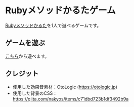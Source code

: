 # Rubyメソッドかるたゲーム

[Rubyメソッドかるた](https://blog.agile.esm.co.jp/entry/ruby-method-karuta)を1人で遊べるゲームです。

## ゲームを遊ぶ

[こちら](https://wai-doi.github.io/ruby-method-karuta/)から遊べます。

## クレジット

- 使用した効果音素材：OtoLogic (https://otologic.jp)
- 使用した背景のCSS：https://qiita.com/nakyos/items/c71dbd723b1df3492b9a
